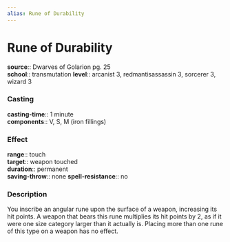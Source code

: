 ```yaml
---
alias: Rune of Durability
---
```


# Rune of Durability 

**source**:: Dwarves of Golarion pg. 25  
**school**:: transmutation
**level**:: arcanist 3, redmantisassassin 3, sorcerer 3, wizard 3

### Casting 

**casting-time**:: 1 minute  
**components**:: V, S, M (iron fillings)

### Effect 

**range**:: touch  
**target**:: weapon touched  
**duration**:: permanent  
**saving-throw**:: none
**spell-resistance**:: no

### Description 

You inscribe an angular rune upon the surface of a weapon, increasing its hit points. A weapon that bears this rune multiplies its hit points by 2, as if it were one size category larger than it actually is. Placing more than one rune of this type on a weapon has no effect.
